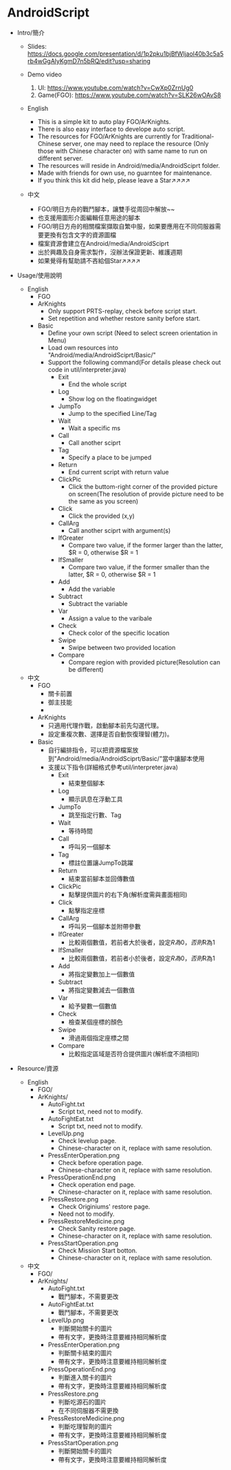 # AndroidScript
- Intro/簡介
  - Slides: https://docs.google.com/presentation/d/1p2pku1bjBfWljaol40b3c5a5rb4wGgAlyKgmD7n5bRQ/edit?usp=sharing
  - Demo video
  	1. UI: https://www.youtube.com/watch?v=CwXp0ZrnUg0
  	2. Game(FGO): https://www.youtube.com/watch?v=SLK26wOAvS8  
  - English
    - This is a simple kit to auto play FGO/ArKnights.
    - There is also easy interface to develope auto script.
    - The resources for FGO/ArKnights are currently for Traditional-Chinese server, one may need to replace the resource (Only those with Chinese character on) with same name to run on different server.
    - The resources will reside in Android/media/AndroidSciprt folder.
    - Made with friends for own use, no guarntee for maintenance.
    - If you think this kit did help, please leave a Star↗↗↗↗

  - 中文
    - FGO/明日方舟的戰鬥腳本，讓雙手從周回中解放~~
    - 也支援用圖形介面編輯任意用途的腳本
    - FGO/明日方舟的相關檔案擷取自繁中服，如果要應用在不同伺服器需要更換有包含文字的資源圖檔
    - 檔案資源會建立在Android/media/AndroidSciprt
    - 出於興趣及自身需求製作，沒辦法保證更新、維護週期
    - 如果覺得有幫助請不吝給個Star↗↗↗↗
    


- Usage/使用說明
	- English
		- FGO
		- ArKnights
			- Only support PRTS-replay, check before script start.
			- Set repetition and whether restore sanity before start.
		- Basic
			- Define your own script (Need to select screen orientation in Menu)
			- Load own resources into "Android/media/AndroidSciprt/Basic/"
			- Support the following command(For details please check out code in util/interpreter.java)
				- Exit
					- End the whole script
				- Log
					- Show log on the floatingwidget
				- JumpTo
					- Jump to the specified Line/Tag
				- Wait
					- Wait a specific ms
				- Call
					- Call another sciprt
				- Tag
					- Specify a place to be jumped 
				- Return
					- End current script with return value
				- ClickPic
					- Click the buttom-right corner of the provided picture on screen(The resolution of provide picture need to be the same as you screen)
				- Click
					- Click the provided (x,y)
				- CallArg
					- Call another sciprt with argument(s)
				- IfGreater
					- Compare two value, if the former larger than the latter, $R = 0, otherwise $R = 1
				- IfSmaller
					- Compare two value, if the former smaller than the latter, $R = 0, otherwise $R = 1
				- Add
					- Add the variable 
				- Subtract
					- Subtract the variable 
				- Var
					- Assign a value to the varibale
				- Check
					- Check color of the specific location
				- Swipe
					- Swipe between two provided location
				- Compare
					- Compare region with provided picture(Resolution can be different)
	- 中文
		- FGO
		    - 關卡前置
		    - 御主技能
		    - 
		- ArKnights
			- 只適用代理作戰，啟動腳本前先勾選代理。
			- 設定重複次數、選擇是否自動恢復理智(體力)。
		- Basic
			- 自行編排指令，可以把資源檔案放到"Android/media/AndroidSciprt/Basic/"當中讓腳本使用
			- 支援以下指令(詳細格式參考util/interpreter.java)
				- Exit
					- 結束整個腳本
				- Log
					- 顯示訊息在浮動工具
				- JumpTo
					- 跳至指定行數、Tag
				- Wait
					- 等待時間
				- Call
					- 呼叫另一個腳本
				- Tag
					- 標註位置讓JumpTo跳躍
				- Return
					- 結束當前腳本並回傳數值
				- ClickPic
					- 點擊提供圖片的右下角(解析度需與畫面相同)
				- Click
					- 點擊指定座標
				- CallArg
					- 呼叫另一個腳本並附帶參數
				- IfGreater
					- 比較兩個數值，若前者大於後者，設定$R為0，否則$R為1
				- IfSmaller
					- 比較兩個數值，若前者小於後者，設定$R為0，否則$R為1
				- Add
					- 將指定變數加上一個數值
				- Subtract
					- 將指定變數減去一個數值
				- Var
					- 給予變數一個數值
				- Check
					- 檢查某個座標的顏色
				- Swipe
					- 滑過兩個指定座標之間
				- Compare
					- 比較指定區域是否符合提供圖片(解析度不須相同)
    
- Resource/資源
	- English
		- FGO/
		- ArKnights/
			- AutoFight.txt
				- Script txt, need not to modify.
			- AutoFightEat.txt
				- Script txt, need not to modify.
			- LevelUp.png
				- Check levelup page.
				- Chinese-character on it, replace with same resolution.
			- PressEnterOperation.png
				- Check before operation page.
				- Chinese-character on it, replace with same resolution.
			- PressOperationEnd.png
				- Check operation end page.
				- Chinese-character on it, replace with same resolution.
			- PressRestore.png
				- Check Originiums' restore page.
				- Need not to modify.
			- PressRestoreMedicine.png
				- Check Sanity restore page.
				- Chinese-character on it, replace with same resolution.
			- PressStartOperation.png
				- Check Mission Start botton. 
				- Chinese-character on it, replace with same resolution.
	- 中文
		- FGO/
		- ArKnights/
			- AutoFight.txt
				- 戰鬥腳本，不需要更改
			- AutoFightEat.txt
				- 戰鬥腳本，不需要更改
			- LevelUp.png
				- 判斷開始關卡的圖片
				- 帶有文字，更換時注意要維持相同解析度
			- PressEnterOperation.png
				- 判斷關卡結束的圖片
				- 帶有文字，更換時注意要維持相同解析度
			- PressOperationEnd.png
				- 判斷進入關卡的圖片
				- 帶有文字，更換時注意要維持相同解析度
			- PressRestore.png
				- 判斷吃源石的圖片
				- 在不同伺服器不需更換
			- PressRestoreMedicine.png
				- 判斷吃理智劑的圖片
				- 帶有文字，更換時注意要維持相同解析度
			- PressStartOperation.png
				- 判斷開始關卡的圖片
				- 帶有文字，更換時注意要維持相同解析度
